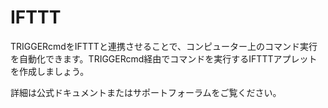 # IFTTT

TRIGGERcmdをIFTTTと連携させることで、コンピューター上のコマンド実行を自動化できます。TRIGGERcmd経由でコマンドを実行するIFTTTアプレットを作成しましょう。

詳細は公式ドキュメントまたはサポートフォーラムをご覧ください。

